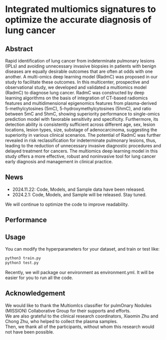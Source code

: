 Integrated multiomics signatures to optimize the accurate diagnosis of lung cancer  
===================================================================================


    
## Abstract
Rapid identification of lung cancer from indeterminate pulmonary lesions (IPLs) and avoiding unnecessary invasive biopsies in patients with benign diseases are equally desirable outcomes that are often at odds with one another. A multi-omics deep learning model (RadmC) was proposed in our study to facilitate these outcomes. In this multicenter, prospective and observational study, we developed and validated a multiomics model (RadmC) to diagnose lung cancer. RadmC was constructed by deep learning algorithms on the basis of integration of CT-based radiomics features and multidimensional epigenomics features from plasma-derived 5-methylcytosines (5mC), 5-hydroxymethylcytosines (5hmC), and ratio between 5mC and 5hmC, showing superiority performance to single-omics prediction model with favorable sensitivity and specificity. Furthermore, its detection ability is consistently sufficient across different age, sex, lesion locations, lesion types, size, substage of adenocarcinoma, suggesting the superiority in various clinical scenarios. The potential of RadmC was further revealed in risk reclassification for indeterminate pulmonary lesions, thus, leading to the reduction of unnecessary invasive diagnostic procedures and delayed treatment for cancers. The multiomics deep learning model in this study offers a more effective, robust and noninvasive tool for lung cancer early diagnosis and management in clinical practice.  


## News
- 2024.11.22: Code, Models, and Sample data have been released.
- 2024.2.1: Code, Models, and Sample will be released. Stay tuned.

We will continue to optimize the code to improve readability.


## Performance



## Usage
You can modify the hyperparameters for your dataset, and train or test like:  

```python  
python3 train.py
python3 test.py 
```

Recently, we will package our environment as environment.yml. It will be easier for you to run all the code.

## Acknowledgement
We would like to thank the MultiomIcs classifier for pulmOnary Nodules (MISSION) Collaborative Group for their supports and efforts.   
We are also grateful to the clinical research coordinators, Xiaomin Zhu and Chong Zhu, who helped to collect the plasma samples.   
Then, we thank all of the participants, without whom this research would not have been possible. 
